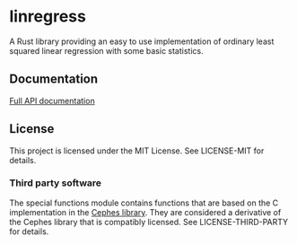 # linregress
A Rust library providing an easy to use implementation of ordinary
least squared linear regression with some basic statistics.

## Documentation

[Full API documentation](https://docs.rs/linregress)

## License
This project is licensed under the MIT License.
See LICENSE-MIT for details.

### Third party software
The special functions module contains functions that are based on the
C implementation in the [Cephes library](http://www.netlib.org/cephes/).
They are considered a derivative of the Cephes library that is compatibly licensed.
See LICENSE-THIRD-PARTY for details.
